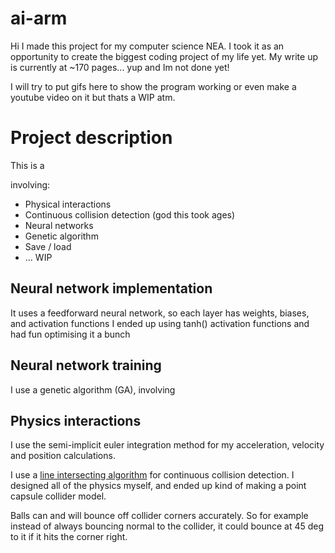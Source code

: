 # ai-arm
Hi I made this project for my computer science NEA. I took it as an opportunity to create the biggest coding project of my life yet. My write up is currently at ~170 pages... yup and Im not done yet!

I will try to put gifs here to show the program working or even make a youtube video on it but thats a WIP atm.

# Project description
This is a 

involving:
- Physical interactions
- Continuous collision detection (god this took ages)
- Neural networks
- Genetic algorithm
- Save / load
- ... WIP


## Neural network implementation
It uses a feedforward neural network, so each layer has weights, biases, and activation functions
I ended up using tanh() activation functions and had fun optimising it a bunch

## Neural network training
I use a genetic algorithm (GA), involving 

## Physics interactions
I use the semi-implicit euler integration method for my acceleration, velocity and position calculations.

I use a [line intersecting algorithm](https://www.geeksforgeeks.org/check-if-two-given-line-segments-intersect/) for continuous collision detection. I designed all of the physics myself, and ended up kind of making a point capsule collider model.

Balls can and will bounce off collider corners accurately. So for example instead of always bouncing normal to the collider, it could bounce at 45 deg to it if it hits the corner right.
